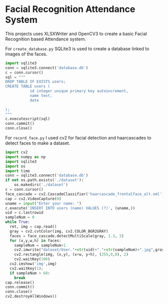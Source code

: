 # Facial Recognition Attendance System
This projects uses XLSXWriter and OpenCV3 to create a basic Facial Recognition based Attendance system. 

For `create_database.py` SQLite3 is used to create a database linked to images of the faces.

```python
import sqlite3
conn = sqlite3.connect('database.db')
c = conn.cursor()
sql = """
DROP TABLE IF EXISTS users;
CREATE TABLE users (
           id integer unique primary key autoincrement,
           name text,
           date 
           
);
"""
c.executescript(sql)
conn.commit()
conn.close()
```

For `record_face.py` I used cv2 for facial detection and haarcascades to detect faces to make a dataset.

```python
import cv2
import numpy as np
import sqlite3
import os
import time
conn = sqlite3.connect('database.db')
if not os.path.exists('./dataset'):
    os.makedirs('./dataset')
c = conn.cursor()
face_cascade = cv2.CascadeClassifier('haarcascade_frontalface_alt.xml')
cap = cv2.VideoCapture(0)
uname = input("Enter your name: ")
c.execute('INSERT INTO users (name) VALUES (?)', (uname,))
uid = c.lastrowid
sampleNum = 0
while True:
  ret, img = cap.read()
  gray = cv2.cvtColor(img, cv2.COLOR_BGR2GRAY)
  faces = face_cascade.detectMultiScale(gray, 1.3, 5)
  for (x,y,w,h) in faces:
    sampleNum = sampleNum+1
    cv2.imwrite("dataset/User."+str(uid)+"."+str(sampleNum)+".jpg",gray[y:y+h,x:x+w])
    cv2.rectangle(img, (x,y), (x+w, y+h), (255,0,0), 2)
    cv2.waitKey(100)
  cv2.imshow('img',img)
  cv2.waitKey(1);
  if sampleNum > 60:
    break
cap.release()
conn.commit()
conn.close()
cv2.destroyAllWindows()
```
